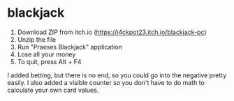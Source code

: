 # blackjack

1. Download ZIP from itch.io (https://j4ckpot23.itch.io/blackjack-pc)
2. Unzip the file
3. Run "Praeses Blackjack" application
4. Lose all your money
5. To quit, press Alt + F4

I added betting, but there is no end, so you could go into the negative pretty easily. I also added a visible counter so you don't have to do math to calculate your own card values.

